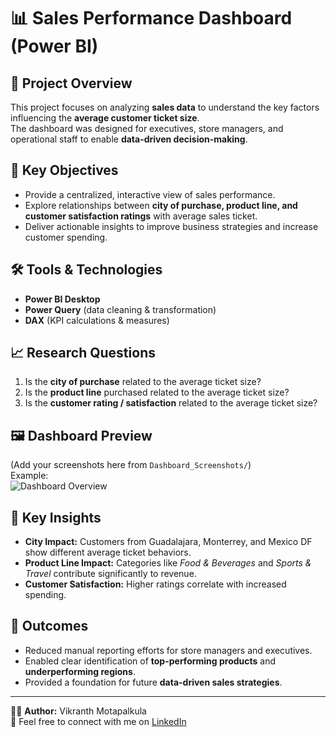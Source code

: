 # 📊 Sales Performance Dashboard (Power BI)

## 📌 Project Overview
This project focuses on analyzing **sales data** to understand the key factors influencing the **average customer ticket size**.  
The dashboard was designed for executives, store managers, and operational staff to enable **data-driven decision-making**.  

## 🎯 Key Objectives
- Provide a centralized, interactive view of sales performance.  
- Explore relationships between **city of purchase, product line, and customer satisfaction ratings** with average sales ticket.  
- Deliver actionable insights to improve business strategies and increase customer spending.  

## 🛠️ Tools & Technologies
- **Power BI Desktop**  
- **Power Query** (data cleaning & transformation)  
- **DAX** (KPI calculations & measures)  

## 📈 Research Questions
1. Is the **city of purchase** related to the average ticket size?  
2. Is the **product line** purchased related to the average ticket size?  
3. Is the **customer rating / satisfaction** related to the average ticket size?

## 🖼️ Dashboard Preview
(Add your screenshots here from `Dashboard_Screenshots/`)  
Example:  
![Dashboard Overview]()  


## 🚀 Key Insights
- **City Impact:** Customers from Guadalajara, Monterrey, and Mexico DF show different average ticket behaviors.  
- **Product Line Impact:** Categories like *Food & Beverages* and *Sports & Travel* contribute significantly to revenue.  
- **Customer Satisfaction:** Higher ratings correlate with increased spending.  

## 📌 Outcomes
- Reduced manual reporting efforts for store managers and executives.  
- Enabled clear identification of **top-performing products** and **underperforming regions**.  
- Provided a foundation for future **data-driven sales strategies**.  

---

👨‍💻 **Author:** Vikranth Motapalkula  
🔗 Feel free to connect with me on [LinkedIn](https://linkedin.com/in/vikranth-motapalkula)  


